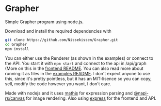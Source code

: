# Grapher
Simple Grapher program using node.js.

Download and install the required dependencies with
```bash
git clone https://github.com/Nissekissen/Grapher.git
cd Grapher
npm install
```

You can either use the Renderer (as shown in the examples) or connect to the API. You start it with `npm start` and connect to the api in /api/graph (More on this in the [frontend README](https://github.com/Nissekissen/Grapher/tree/main/frontend/README.md). You can also read more about running it as files in the [examples README](https://github.com/Nissekissen/Grapher/tree/main/examples/README.md). I don't expect anyone to use this, since it's pretty pointless, but it has an MIT-lisence so you can copy, sell, modify the code however you want, I don't care.


Made with nodejs and it uses [mathjs](https://github.com/josdejong/mathjs) for expression parsing and [@napi-rs/canvas](https://github.com/Brooooooklyn/canvas) for image rendering. Also using [express](https://github.com/expressjs/express) for the frontend and API.
